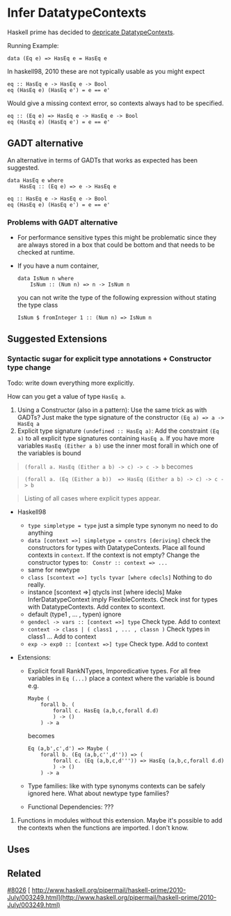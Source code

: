# Infer DatatypeContexts


Haskell prime has decided to [ depricate DatatypeContexts](https://ghc.haskell.org/trac/haskell-prime/wiki/NoDatatypeContexts).


Running Example:

```wiki
data (Eq e) => HasEq e = HasEq e
```


In haskell98, 2010 these are not typically usable as you might expect

```wiki
eq :: HasEq e -> HasEq e -> Bool
eq (HasEq e) (HasEq e') = e == e'
```


Would give a missing context error, so contexts always had to be specified.

```wiki
eq :: (Eq e) => HasEq e -> HasEq e -> Bool
eq (HasEq e) (HasEq e') = e == e'
```

## GADT alternative


An alternative in terms of GADTs that works as expected has been suggested.

```wiki
data HasEq e where
    HasEq :: (Eq e) => e -> HasEq e

eq :: HasEq e -> HasEq e -> Bool
eq (HasEq e) (HasEq e') = e == e'
```

### Problems with GADT alternative

- For performance sensitive types this might be problematic since they
  are always stored in a box that could be bottom and that needs to be checked
  at runtime.

- If you have a num container,

  ```wiki
  data IsNum n where
      IsNum :: (Num n) => n -> IsNum n
  ```

  you can not write the type of the following expression without stating the type class

  ```wiki
  IsNum $ fromInteger 1 :: (Num n) => IsNum n
  ```

## Suggested Extensions

### Syntactic sugar for explicit type annotations + Constructor type change


Todo: write down everything more explicitly.


How can you get a value of type `HasEq a`.

1. Using a Constructor (also in a pattern):
  Use the same trick as with GADTs?
  Just make the type signature of the constructor `(Eq a) => a -> HasEq a`
1. Explicit type signature `(undefined :: HasEq a)`:
  Add the constraint `(Eq a)` to all explicit type signatures containing `HasEq a`.
  If you have more variables `HasEq (Either a b)` use the inner most forall in which one of the variables is bound

> ` (forall a. HasEq (Either a b) -> c) -> c -> b `
> becomes

> ` (forall a. (Eq (Either a b))  => HasEq (Either a b) -> c) -> c -> b `

>
> Listing of all cases where explicit types appear.

- Haskell98

  - `type simpletype = type`
    just a simple type synonym no need to do anything
  - `data [context =>] simpletype = constrs [deriving]`
    check the constructors for types with DatatypeContexts.
    Place all found contexts in `context`. If the context is not empty?
    Change the constructor types to:
    ` Constr :: context => ...`
  - same for newtype
  - `class [scontext =>] tycls tyvar [where cdecls]`
    Nothing to do really.
  - instance \[scontext =\>\] qtycls inst \[where idecls\]
    Make InferDatatypeContext imply FlexibleContexts. Check inst for types with DatatypeContexts.
    Add contex to scontext.
  - default (type1 , ... , typen)
    ignore
  - `gendecl -> vars :: [context =>] type`
    Check type. Add to context
  - `context -> class | ( class1 , ... , classn )`
    Check types in class1 ... Add to context
  - `exp -> exp0 :: [context =>] type`
    Check type. Add to context
- Extensions:

  - Explicit forall RankNTypes, Imporedicative types.
    For all free variables in `Eq (...)` place a context where the variable is bound
    e.g.

    ```wiki
    Maybe (
        forall b. (
            forall c. HasEq (a,b,c,forall d.d)
            ) -> ()
        ) -> a
    ```

    becomes

    ```wiki
    Eq (a,b',c',d') => Maybe (
        forall b. (Eq (a,b,c'',d'')) => (
            forall c. (Eq (a,b,c,d''')) => HasEq (a,b,c,forall d.d)
            ) -> ()
        ) -> a
    ```
  - Type families: like with type synonyms contexts can be safely ignored here. What about newtype type families?
  - Functional Dependencies: ???

1. Functions in modules without this extension.
  Maybe it's possible to add the contexts when the functions are imported. I don't know.

## Uses

## Related

[\#8026](https://gitlab.haskell.org//ghc/ghc/issues/8026)
[ http://www.haskell.org/pipermail/haskell-prime/2010-July/003249.html](http://www.haskell.org/pipermail/haskell-prime/2010-July/003249.html)